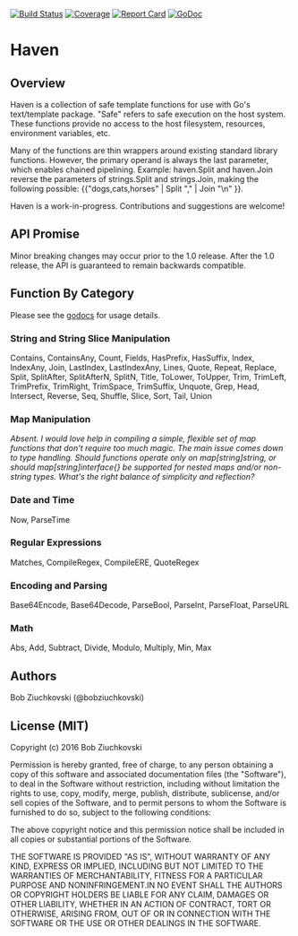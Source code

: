 [![Build Status](https://travis-ci.org/bobziuchkovski/haven.svg?branch=master)](https://travis-ci.org/bobziuchkovski/haven)
[![Coverage](https://gocover.io/_badge/github.com/bobziuchkovski/haven?1)](https://gocover.io/github.com/bobziuchkovski/haven)
[![Report Card](http://goreportcard.com/badge/bobziuchkovski/haven)](http://goreportcard.com/report/bobziuchkovski/haven)
[![GoDoc](https://godoc.org/github.com/bobziuchkovski/haven?status.svg)](https://godoc.org/github.com/bobziuchkovski/haven)

# Haven

## Overview

Haven is a collection of safe template functions for use with Go's text/template package. "Safe" refers to safe execution
on the host system.  These functions provide no access to the host filesystem, resources, environment variables, etc.

Many of the functions are thin wrappers around existing standard library functions.  However, the primary operand is
always the last parameter, which enables chained pipelining.  Example: haven.Split and haven.Join reverse the parameters
of strings.Split and strings.Join, making the following possible:
{{"dogs,cats,horses" | Split "," | Join "\n" }}.

Haven is a work-in-progress.  Contributions and suggestions are welcome!

## API Promise

Minor breaking changes may occur prior to the 1.0 release.  After the 1.0 release, the API is guaranteed to remain backwards compatible.

## Function By Category

Please see the [godocs](https://godoc.org/github.com/bobziuchkovski/haven) for usage details.

### String and String Slice Manipulation

Contains, ContainsAny, Count, Fields, HasPrefix, HasSuffix, Index, IndexAny, Join, LastIndex, LastIndexAny, Lines, Quote, Repeat, Replace, Split, SplitAfter, SplitAfterN, SplitN, Title, ToLower, ToUpper, Trim, TrimLeft, TrimPrefix, TrimRight, TrimSpace, TrimSuffix, Unquote, Grep, Head, Intersect, Reverse, Seq, Shuffle, Slice, Sort, Tail, Union

### Map Manipulation

_Absent.  I would love help in compiling a simple, flexible set of map functions that don't require too much magic.  The main issue
comes down to type handling.  Should functions operate only on map[string]string, or should map[string]interface{} be supported for
nested maps and/or non-string types.  What's the right balance of simplicity and reflection?_

### Date and Time

Now, ParseTime

### Regular Expressions

Matches, CompileRegex, CompileERE, QuoteRegex

### Encoding and Parsing

Base64Encode, Base64Decode, ParseBool, ParseInt, ParseFloat, ParseURL

### Math

Abs, Add, Subtract, Divide, Modulo, Multiply, Min, Max

## Authors

Bob Ziuchkovski (@bobziuchkovski)

## License (MIT)

Copyright (c) 2016 Bob Ziuchkovski

Permission is hereby granted, free of charge, to any person obtaining a copy
of this software and associated documentation files (the "Software"), to deal
in the Software without restriction, including without limitation the rights
to use, copy, modify, merge, publish, distribute, sublicense, and/or sell
copies of the Software, and to permit persons to whom the Software is
furnished to do so, subject to the following conditions:

The above copyright notice and this permission notice shall be included in
all copies or substantial portions of the Software.

THE SOFTWARE IS PROVIDED "AS IS", WITHOUT WARRANTY OF ANY KIND, EXPRESS OR
IMPLIED, INCLUDING BUT NOT LIMITED TO THE WARRANTIES OF MERCHANTABILITY,
FITNESS FOR A PARTICULAR PURPOSE AND NONINFRINGEMENT.IN NO EVENT SHALL THE
AUTHORS OR COPYRIGHT HOLDERS BE LIABLE FOR ANY CLAIM, DAMAGES OR OTHER
LIABILITY, WHETHER IN AN ACTION OF CONTRACT, TORT OR OTHERWISE, ARISING FROM,
OUT OF OR IN CONNECTION WITH THE SOFTWARE OR THE USE OR OTHER DEALINGS IN
THE SOFTWARE.

